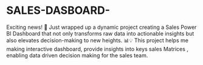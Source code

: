 # SALES-DASBOARD-
Exciting news! 🚀 Just wrapped up a dynamic project creating a Sales Power BI Dashboard that not only transforms raw data into actionable insights but also elevates decision-making to new heights. 📊💡
This project helps me making interactive dashboard, provide insights into keys sales Matrices , enabling data driven decision making for the sales team.
